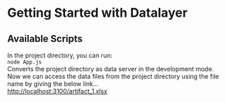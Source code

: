 # Getting Started with Datalayer

## Available Scripts

In the project directory, you can run: <br>
`node App.js` <br>
Converts the project directory as data server in the development mode. <br>
Now we can access the data files from the project directory using the file name by giving the below link...<br>
[http://localhost:3100/artifact_1.xlsx](http://localhost:3100/artifact_1.xlsx)
